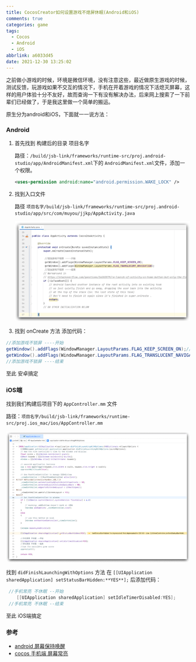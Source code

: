 ```yaml
---
title: CocosCreator如何设置游戏不熄屏休眠(Android和iOS)
comments: true
categories: game
tags:
  - Cocos
  - Android
  - iOS
abbrlink: a6033d45
date: 2021-12-30 13:25:02
---
```


之前做小游戏的时候，环境是微信环境，没有注意这些，最近做原生游戏的时候，测试反馈，玩游戏如果不交互的情况下，手机在开着游戏的情况下活熄灭屏幕，这样的用户体验十分不友好，故而查询一下有没有解决办法，后来网上搜索了一下前辈们已经做了，于是我这里做一个简单的搬运。
<!--more-->
原生分为android和iOS，下面就一一说方法：

### Android

1. 首先找到 构建后的目录 项目名字

   路径：`/build/jsb-link/frameworks/runtime-src/proj.android-studio/app/AndroidManifest.xml`下的 `AndroidManifest.xml`文件，添加一个权限。

   ```xml
   <uses-permission android:name="android.permission.WAKE_LOCK" />
   ```

2. 找到入口文件 

   路径 `项目名字/build/jsb-link/frameworks/runtime-src/proj.android-studio/app/src/com/muyou/jjkp/AppActivity.java`

   ![image-20211230134240461](CocosCreator如何设置游戏不熄屏休眠-Android和iOS/image-20211230134240461.png)

3. 找到 onCreate 方法 添加代码：

```java
//添加游戏不锁屏 ----开始
getWindow().addFlags(WindowManager.LayoutParams.FLAG_KEEP_SCREEN_ON);//常亮
getWindow().addFlags(WindowManager.LayoutParams.FLAG_TRANSLUCENT_NAVIGATION);//透明状态栏
//添加游戏不锁屏 ----结束
```

至此 安卓搞定

### iOS端

找到我们构建后项目下的 `AppController.mm` 文件

路径：`项目名字/build/jsb-link/frameworks/runtime-src/proj.ios_mac/ios/AppController.mm`

![image-20211230134344543](CocosCreator如何设置游戏不熄屏休眠-Android和iOS/image-20211230134344543.png)

找到 `didFinishLaunchingWithOptions` 方法 在  `[[UIApplication sharedApplication] setStatusBarHidden:**YES**];` 后添加代码：

```objective-c
 //手机常亮 不休眠 --开始
    [[UIApplication sharedApplication] setIdleTimerDisabled:YES];
 //手机常亮 不休眠 --结束
```

至此 iOS端搞定

### 参考

- [android 屏幕保持唤醒](https://www.cnblogs.com/king_dy/archive/2010/11/11/1888134.html)
- [cocos 手机端 屏幕常亮](https://blog.csdn.net/parv2/article/details/105496750)